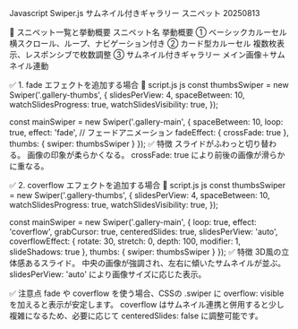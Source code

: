 Javascript Swiper.js サムネイル付きギャラリー スニペット 20250813

🧭 スニペット一覧と挙動概要
スニペット名	            挙動概要
① ベーシックカルーセル	    横スクロール、ループ、ナビゲーション付き
② カード型カルーセル	    複数枚表示、レスポンシブで枚数調整
③ サムネイル付きギャラリー	メイン画像＋サムネイル連動


✅ 1. fade エフェクトを追加する場合
🔧 script.js
js
const thumbsSwiper = new Swiper('.gallery-thumbs', {
  slidesPerView: 4,
  spaceBetween: 10,
  watchSlidesProgress: true,
  watchSlidesVisibility: true,
});

const mainSwiper = new Swiper('.gallery-main', {
  spaceBetween: 10,
  loop: true,
  effect: 'fade', // フェードアニメーション
  fadeEffect: {
    crossFade: true
  },
  thumbs: {
    swiper: thumbsSwiper
  }
});
✅ 特徴
スライドがふわっと切り替わる。
画像の印象が柔らかくなる。
crossFade: true により前後の画像が滑らかに重なる。

✅ 2. coverflow エフェクトを追加する場合
🔧 script.js
js
const thumbsSwiper = new Swiper('.gallery-thumbs', {
  slidesPerView: 4,
  spaceBetween: 10,
  watchSlidesProgress: true,
  watchSlidesVisibility: true,
});

const mainSwiper = new Swiper('.gallery-main', {
  loop: true,
  effect: 'coverflow',
  grabCursor: true,
  centeredSlides: true,
  slidesPerView: 'auto',
  coverflowEffect: {
    rotate: 30,
    stretch: 0,
    depth: 100,
    modifier: 1,
    slideShadows: true
  },
  thumbs: {
    swiper: thumbsSwiper
  }
});
✅ 特徴
3D風の立体感あるスライド。
中央の画像が強調され、左右に傾いたサムネイルが並ぶ。
slidesPerView: 'auto' により画像サイズに応じた表示。

✅ 注意点
fade や coverflow を使う場合、CSSの .swiper に overflow: visible を加えると表示が安定します。
coverflow はサムネイル連携と併用すると少し複雑になるため、必要に応じて centeredSlides: false に調整可能です。